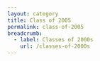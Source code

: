 ```yaml
---
layout: category
title: Class of 2005
permalink: class-of-2005
breadcrumb:
  - label: Classes of 2000s
    url: /classes-of-2000s
---
```

